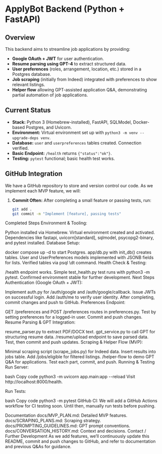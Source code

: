 # ApplyBot Backend (Python + FastAPI)

## Overview
This backend aims to streamline job applications by providing:

- **Google OAuth + JWT** for user authentication.
- **Resume parsing using GPT-4** to extract structured data.
- **User preferences** (roles, arrangement, location, etc.) stored in a Postgres database.
- **Job scraping** (initially from Indeed) integrated with preferences to show relevant listings.
- **Helper flow** allowing GPT-assisted application Q&A, demonstrating partial automation of job applications.

## Current Status
- **Stack:** Python 3 (Homebrew-installed), FastAPI, SQLModel, Docker-based Postgres, and Uvicorn.
- **Environment:** Virtual environment set up with `python3 -m venv --upgrade-deps venv`.
- **Database:** `user` and `userpreferences` tables created. Connection verified.
- **Basic Endpoint:** `/health` returns `{"status":"ok"}`.
- **Testing:** `pytest` functional; basic health test works.

## GitHub Integration
We have a GitHub repository to store and version control our code. As we implement each MVP feature, we will:

1. **Commit Often:** After completing a small feature or passing tests, run:
   ```bash
   git add .
   git commit -m "Implement [feature], passing tests"

Completed Steps
Environment & Tooling:

Python installed via Homebrew.
Virtual environment created and activated.
Dependencies like fastapi, uvicorn[standard], sqlmodel, psycopg2-binary, and pytest installed.
Database Setup:

docker compose up -d to start Postgres.
app/db.py with init_db() creates tables.
User and UserPreferences models implemented with JSONB fields for lists.
Verified tables via psql \dt command.
Health Check & Testing:

/health endpoint works.
Simple test_health.py test runs with python3 -m pytest.
Confirmed environment stable for further development.
Next Steps
Authentication (Google OAuth + JWT):

Implement auth.py for /auth/google and /auth/google/callback.
Issue JWTs on successful login.
Add /auth/me to verify user identity.
After completing, commit changes and push to GitHub.
Preferences Endpoint:

GET /preferences and POST /preferences routes in preferences.py.
Test by setting preferences for a logged-in user.
Commit and push changes.
Resume Parsing & GPT Integration:

resume_parser.py to extract PDF/DOCX text.
gpt_service.py to call GPT for structuring resume data.
/resume/upload endpoint to save parsed data.
Test, then commit and push updates.
Scraping & Helper Flow (MVP):

Minimal scraping script (scrape_jobs.py) for Indeed data.
Insert results into jobs table.
Add /jobs/eligible for filtered listings.
/helper-flow to demo GPT Q&A for applications.
Test each part, commit, and push.
Running & Testing
Run Server:

bash
Copy code
python3 -m uvicorn app.main:app --reload
Visit http://localhost:8000/health.

Run Tests:

bash
Copy code
python3 -m pytest
GitHub CI: We will add a GitHub Actions workflow for CI testing soon. Until then, manually run tests before pushing.

Documentation
docs/MVP_PLAN.md: Detailed MVP features.
docs/SCRAPING_PLANS.md: Scraping strategy.
docs/PROMPTING_GUIDELINES.md: GPT prompt conventions.
docs/CONVERSATION_HISTORY.md: Context and decisions.
Contact / Further Development
As we add features, we’ll continuously update this README, commit and push changes to GitHub, and refer to documentation and previous Q&As for guidance.